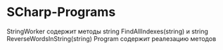 # SCharp-Programs
StringWorker содержит методы string FindAllIndexes(string) и string ReverseWordsInString(string)
Program содержит реалезацию методов
